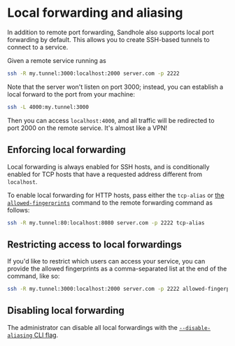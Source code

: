 # Local forwarding and aliasing

In addition to remote port forwarding, Sandhole also supports local port forwarding by default. This allows you to create SSH-based tunnels to connect to a service.

Given a remote service running as

```bash
ssh -R my.tunnel:3000:localhost:2000 server.com -p 2222
```

Note that the server won't listen on port 3000; instead, you can establish a local forward to the port from your machine:

```bash
ssh -L 4000:my.tunnel:3000
```

Then you can access `localhost:4000`, and all traffic will be redirected to port 2000 on the remote service. It's almost like a VPN!

## Enforcing local forwarding

Local forwarding is always enabled for SSH hosts, and is conditionally enabled for TCP hosts that have a requested address different from `localhost`.

To enable local forwarding for HTTP hosts, pass either the `tcp-alias` or [the `allowed-fingerprints`](#restricting-access-to-local-forwardings) command to the remote forwarding command as follows:

```bash
ssh -R my.tunnel:80:localhost:8080 server.com -p 2222 tcp-alias
```

## Restricting access to local forwardings

If you'd like to restrict which users can access your service, you can provide the allowed fingerprints as a comma-separated list at the end of the command, like so:

```bash
ssh -R my.tunnel:3000:localhost:2000 server.com -p 2222 allowed-fingerprints=SHA256:GehKyA21BBK6eJCouziacUmqYDNl8BPMGG0CTtLSrbQ,SHA256:bwf4FDtNeZzFv8xHBzHJwRpDRxssCll8w2tCHFC9n1o
```

## Disabling local forwarding

The administrator can disable all local forwardings with the [`--disable-aliasing` CLI flag](./cli.md).

